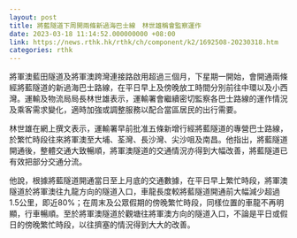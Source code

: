 ```yaml
---
layout: post
title: 將藍隧道下周開兩條新過海巴士線　林世雄稱會監察運作
date: 2023-03-18 11:14:52.000000000 +08:00
link: https://news.rthk.hk/rthk/ch/component/k2/1692508-20230318.htm
categories: rthk
---
```


將軍澳藍田隧道及將軍澳跨灣連接路啟用超過三個月，下星期一開始，會開通兩條經將藍隧道的新過海巴士路線，在平日早上及傍晚放工時間分別前往中環以及小西灣。運輸及物流局局長林世雄表示，運輸署會繼續密切監察各巴士路線的運作情況及乘客需求變化，適時加強或調整服務以配合當區居民的出行需要。

林世雄在網上撰文表示，運輸署早前批准五條新增行經將藍隧道的專營巴士路線，於繁忙時段往來將軍澳至大埔、荃灣、長沙灣、尖沙咀及南昌。他指出，將藍隧道開通後，整體交通大致暢順，將軍澳隧道的交通情況亦得到大幅改善，將藍隧道已有效把部分交通分流。

他說，根據將藍隧道開通當日至上月底的交通數據，在平日早上繁忙時段，將軍澳隧道於將軍澳往九龍方向的隧道入口，車龍長度較將藍隧道開通前大幅減少超過1.5公里，即近80%；在周末及公眾假期的傍晚繁忙時段，同樣位置的車龍不再明顯，行車暢順。至於將軍澳隧道於觀塘往將軍澳方向的隧道入口，不論是平日或假日的傍晚繁忙時段，以往擠塞的情況得到大大的改善。
